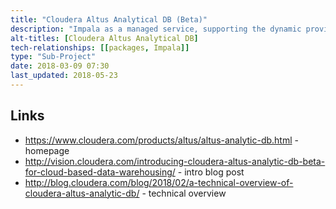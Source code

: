 ```yaml
---
title: "Cloudera Altus Analytical DB (Beta)"
description: "Impala as a managed service, supporting the dynamic provisionng of Impala clusters on AWS and Azure cloud infrastructure over data in Amazon S3 or Azure Data Lake Storage (ADLS).  Currently in Beta, with limited documentation available."
alt-titles: [Cloudera Altus Analytical DB]
tech-relationships: [[packages, Impala]]
type: "Sub-Project"
date: 2018-03-09 07:30
last_updated: 2018-05-23
---
```

## Links

* <https://www.cloudera.com/products/altus/altus-analytic-db.html> - homepage
* <http://vision.cloudera.com/introducing-cloudera-altus-analytic-db-beta-for-cloud-based-data-warehousing/> - intro blog post
* <http://blog.cloudera.com/blog/2018/02/a-technical-overview-of-cloudera-altus-analytic-db/> - technical overview